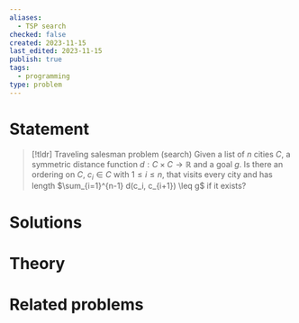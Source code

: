 ```yaml
---
aliases:
  - TSP search
checked: false
created: 2023-11-15
last_edited: 2023-11-15
publish: true
tags:
  - programming
type: problem
---
```

# Statement

>[!tldr] Traveling salesman problem (search)
>Given a list of $n$ cities $C$, a symmetric distance function $d: C \times C \rightarrow \mathbb{R}$ and a goal $g$. Is there an ordering on $C$, $c_i \in C$ with $1 \leq i \leq n$, that visits every city and has length $\sum_{i=1}^{n-1} d(c_i, c_{i+1}) \leq g$ if it exists?

# Solutions

# Theory

# Related problems
